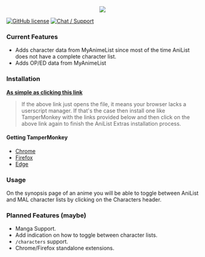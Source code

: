 <div align="center">
	<img src="https://lolisafe.moe/pKK0BwTG.png" />
</div>

[![GitHub license](https://img.shields.io/badge/License-MIT-blue.svg?style=flat-square)](https://raw.githubusercontent.com/kanadeko/Kuro/master/LICENSE)
[![Chat / Support](https://img.shields.io/badge/Support-Discord-7289DA.svg?style=flat-square)](https://discord.gg/G6pRS4b)

### Current Features

 - Adds character data from MyAnimeList since most of the time AniList does not have a complete character list.
 - Adds OP/ED data from MyAnimeList

### Installation

[**As simple as clicking this link**](https://github.com/pilar6195/AniList-Extras/raw/master/anilist-extras.user.js)

> If the above link just opens the file, it means your browser lacks a userscript manager. If that's the case then install one like TamperMonkey with the links provided below and then click on the above link again to finish the AniList Extras installation process.

#### Getting TamperMonkey

- [Chrome](https://chrome.google.com/webstore/detail/tampermonkey/dhdgffkkebhmkfjojejmpbldmpobfkfo)
- [Firefox](https://addons.mozilla.org/firefox/addon/tampermonkey/)
- [Edge](https://www.microsoft.com/store/apps/9NBLGGH5162S)

### Usage

On the synopsis page of an anime you will be able to toggle between AniList and MAL character lists by clicking on the Characters header.

### Planned Features (maybe)

- Manga Support.
- Add indication on how to toggle between character lists.
- `/characters` support.
- Chrome/Firefox standalone extensions.
